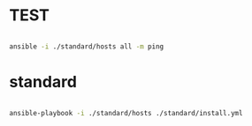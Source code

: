 
# TEST
```bash

ansible -i ./standard/hosts all -m ping


```

# standard
```bash

ansible-playbook -i ./standard/hosts ./standard/install.yml


```